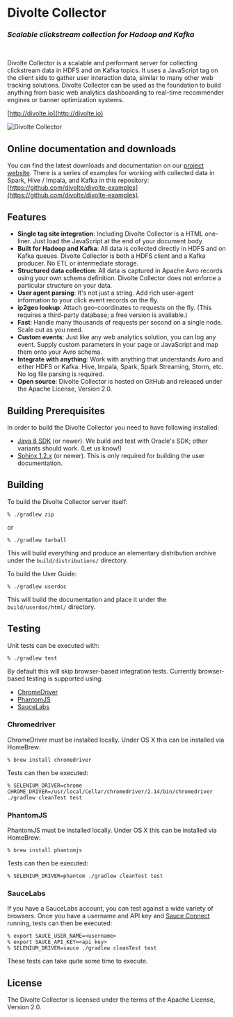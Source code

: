 Divolte Collector
=================

### *Scalable clickstream collection for Hadoop and Kafka* ###


&nbsp;

Divolte Collector is a scalable and performant server for collecting clickstream data in HDFS and on Kafka topics. It uses a JavaScript tag on the client side to gather user interaction data, similar to many other web tracking solutions. Divolte Collector can be used as the foundation to build anything from basic web analytics dashboarding to real-time recommender engines or banner optimization systems.

[http://divolte.io](http://divolte.io)

![Divolte Collector](http://divolte-website.s3-website-eu-west-1.amazonaws.com/images/architecture.png)

Online documentation and downloads
----------------------------------
You can find the latest downloads and documentation on our [project website](http://divolte.io). There is a series of examples for working with collected data in Spark, Hive / Impala, and Kafka in this repository: [https://github.com/divolte/divolte-examples](https://github.com/divolte/divolte-examples).

Features
--------
- **Single tag site integration**: Including Divolte Collector is a HTML one-liner. Just load the JavaScript at the end of your document body.
- **Built for Hadoop and Kafka**: All data is collected directly in HDFS and on Kafka queues. Divolte Collector is both a HDFS client and a Kafka producer. No ETL or intermediate storage.
- **Structured data collection**: All data is captured in Apache Avro records using your own schema definition. Divolte Collector does not enforce a particular structure on your data.
- **User agent parsing**: It's not just a string. Add rich user-agent information to your click event records on the fly.
- **ip2geo lookup**: Attach geo-coordinates to requests on the fly. (This requires a third-party database; a free version is available.)
- **Fast**: Handle many thousands of requests per second on a single node. Scale out as you need.
- **Custom events**: Just like any web analytics solution, you can log any event. Supply custom parameters in your page or JavaScript and map them onto your Avro schema.
- **Integrate with anything**: Work with anything that understands Avro and either HDFS or Kafka. Hive, Impala, Spark, Spark Streaming, Storm, etc. No log file parsing is required.
- **Open source**: Divolte Collector is hosted on GitHub and released under the Apache License, Version 2.0.


Building Prerequisites
----------------------

In order to build the Divolte Collector you need to have following installed:

 - [Java 8 SDK](http://www.oracle.com/technetwork/java/javase/downloads/jdk8-downloads-2133151.html)
   (or newer). We build and test with Oracle's SDK; other variants should work. (Let us know!)
 - [Sphinx 1.2.x](http://sphinx-doc.org) (or newer). This is only required for building the user
   documentation.

Building
--------

To build the Divolte Collector server itself:

    % ./gradlew zip

or

    % ./gradlew tarball

This will build everything and produce an elementary distribution archive under the
`build/distributions/` directory.

To build the User Guide:

    % ./gradlew userdoc

This will build the documentation and place it under the `build/userdoc/html/` directory.

Testing
-------

Unit tests can be executed with:

    % ./gradlew test

By default this will skip browser-based integration tests. Currently browser-based
testing is supported using:

 - [ChromeDriver](https://sites.google.com/a/chromium.org/chromedriver/)
 - [PhantomJS](http://phantomjs.org)
 - [SauceLabs](http://saucelabs.com)

### Chromedriver ###

ChromeDriver must be installed locally. Under OS X this can be installed via
HomeBrew:

    % brew install chromedriver

Tests can then be executed:

    % SELENIUM_DRIVER=chrome CHROME_DRIVER=/usr/local/Cellar/chromedriver/2.14/bin/chromedriver ./gradlew cleanTest test

### PhantomJS ###

PhantomJS must be installed locally. Under OS X this can be installed via
HomeBrew:

    % brew install phantomjs

Tests can then be executed:

    % SELENIUM_DRIVER=phantom ./gradlew cleanTest test

### SauceLabs ###

If you have a SauceLabs account, you can test against a wide variety of browsers.
Once you have a username and API key and
[Sauce Connect](https://docs.saucelabs.com/reference/sauce-connect/) running, tests
can then be executed:

    % export SAUCE_USER_NAME=<username>
    % export SAUCE_API_KEY=<api key>
    % SELENIUM_DRIVER=sauce ./gradlew cleanTest test

These tests can take quite some time to execute.

License
-------

The Divolte Collector is licensed under the terms of the Apache License, Version 2.0.
